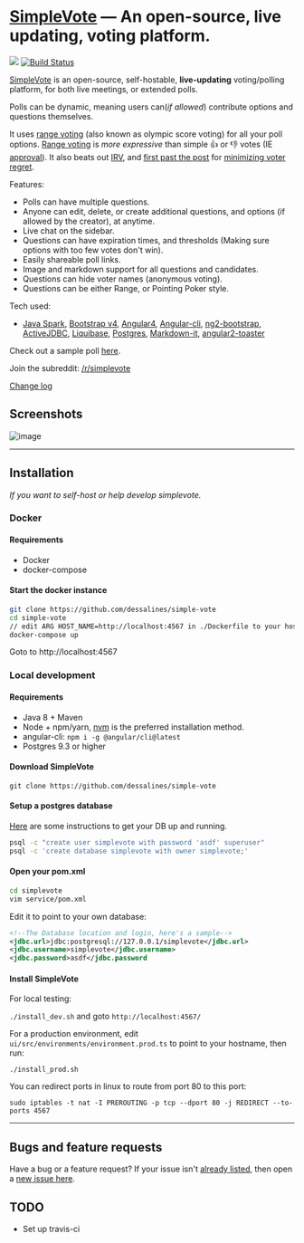 [SimpleVote](http://simplevote.tk) &mdash; An open-source, live updating, voting platform.
==========
![](http://img.shields.io/version/1.1.0.png?color=green)
[![Build Status](https://travis-ci.org/dessalines/simple-vote.svg?branch=master)](https://travis-ci.org/dessalines/simple-vote)

<!---

-->

[SimpleVote](http://simplevote.tk) is an open-source, self-hostable, **live-updating** voting/polling platform, for both live meetings, or extended polls. 

Polls can be dynamic, meaning users can(*if allowed*) contribute options and questions themselves.

It uses [range voting](http://rangevoting.org/UniqBest.html) (also known as olympic score voting) for all your poll options. [Range voting](http://rangevoting.org/) is *more expressive* than simple :thumbsup: or :thumbsdown: votes (IE [approval](http://rangevoting.org/AppExec.html)). It also beats out [IRV](http://rangevoting.org/rangeVirv.html), and [first past the post](http://rangevoting.org/Plurality.html) for [minimizing voter regret](http://rangevoting.org/UniqBest.html).

Features:

- Polls can have multiple questions.
- Anyone can edit, delete, or create additional questions, and options (if allowed by the creator), at anytime.
- Live chat on the sidebar. 
- Questions can have expiration times, and thresholds (Making sure options with too few votes don't win). 
- Easily shareable poll links.
- Image and markdown support for all questions and candidates.
- Questions can hide voter names (anonymous voting).
- Questions can be either Range, or Pointing Poker style.

Tech used:

- [Java Spark](https://github.com/perwendel/spark), [Bootstrap v4](https://github.com/twbs/bootstrap), [Angular4](https://github.com/angular/angular), [Angular-cli](https://github.com/angular/angular-cli), [ng2-bootstrap](http://valor-software.com/ng2-bootstrap/), [ActiveJDBC](http://javalite.io/activejdbc), [Liquibase](http://www.liquibase.org/), [Postgres](https://www.postgresql.org/), [Markdown-it](https://github.com/markdown-it/markdown-it), [angular2-toaster](https://github.com/Stabzs/Angular2-Toaster)

Check out a sample poll [here](http://simplevote.tk/#/poll/jR).

Join the subreddit: [/r/simplevote](https://www.reddit.com/r/simplevote/)

[Change log](https://github.com/dessalines/simple-vote/issues/closed)

## Screenshots

![image](https://i.imgur.com/ZXPI8e1.png)

---

## Installation 

*If you want to self-host or help develop simplevote.*

### Docker

#### Requirements

- Docker
- docker-compose

#### Start the docker instance

```sh
git clone https://github.com/dessalines/simple-vote
cd simple-vote
// edit ARG HOST_NAME=http://localhost:4567 in ./Dockerfile to your hostname
docker-compose up
```

Goto to http://localhost:4567

### Local development

#### Requirements
- Java 8 + Maven
- Node + npm/yarn, [nvm](https://github.com/creationix/nvm) is the preferred installation method.
- angular-cli: `npm i -g @angular/cli@latest`
- Postgres 9.3 or higher

#### Download SimpleVote
`git clone https://github.com/dessalines/simple-vote`

#### Setup a postgres database
[Here](https://www.digitalocean.com/community/tutorials/how-to-install-and-use-postgresql-on-ubuntu-16-04) are some instructions to get your DB up and running.

```sh
psql -c "create user simplevote with password 'asdf' superuser"
psql -c 'create database simplevote with owner simplevote;'
```

#### Open your pom.xml
```sh
cd simplevote
vim service/pom.xml
```

Edit it to point to your own database:
```xml
<!--The Database location and login, here's a sample-->
<jdbc.url>jdbc:postgresql://127.0.0.1/simplevote</jdbc.url>
<jdbc.username>simplevote</jdbc.username>
<jdbc.password>asdf</jdbc.password
```

#### Install SimpleVote

For local testing: 

`./install_dev.sh` and goto `http://localhost:4567/`

For a production environment, edit `ui/src/environments/environment.prod.ts` to point to your hostname, then run:

`./install_prod.sh`

You can redirect ports in linux to route from port 80 to this port:

`sudo iptables -t nat -I PREROUTING -p tcp --dport 80 -j REDIRECT --to-ports 4567`

---

## Bugs and feature requests
Have a bug or a feature request? If your issue isn't [already listed](https://github.com/dessalines/simple-vote/issues/), then open a [new issue here](https://github.com/dessalines/simple-vote/issues/new).


## TODO

- Set up travis-ci

